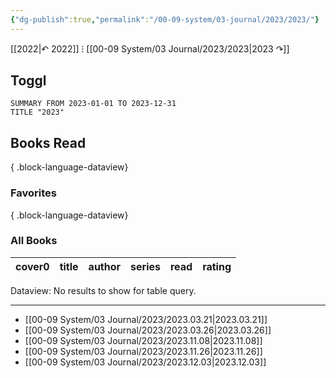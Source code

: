 ```yaml
---
{"dg-publish":true,"permalink":"/00-09-system/03-journal/2023/2023/"}
---
```



[[2022\|↶ 2022]] ⁝ [[00-09 System/03 Journal/2023/2023\|2023 ↷]]

## Toggl

```toggl
SUMMARY FROM 2023-01-01 TO 2023-12-31
TITLE "2023"
```

## Books Read


{ .block-language-dataview}

### Favorites


{ .block-language-dataview}

### All Books

<div><table class="dataview table-view-table"><thead class="table-view-thead"><tr class="table-view-tr-header"><th class="table-view-th"><span>cover</span><span class="dataview small-text">0</span></th><th class="table-view-th"><span>title</span></th><th class="table-view-th"><span>author</span></th><th class="table-view-th"><span>series</span></th><th class="table-view-th"><span>read</span></th><th class="table-view-th"><span>rating</span></th></tr></thead><tbody class="table-view-tbody"></tbody></table><div class="dataview dataview-error-box"><p class="dataview dataview-error-message">Dataview: No results to show for table query.</p></div></div>

---


- [[00-09 System/03 Journal/2023/2023.03.21\|2023.03.21]]
- [[00-09 System/03 Journal/2023/2023.03.26\|2023.03.26]]
- [[00-09 System/03 Journal/2023/2023.11.08\|2023.11.08]]
- [[00-09 System/03 Journal/2023/2023.11.26\|2023.11.26]]
- [[00-09 System/03 Journal/2023/2023.12.03\|2023.12.03]]


